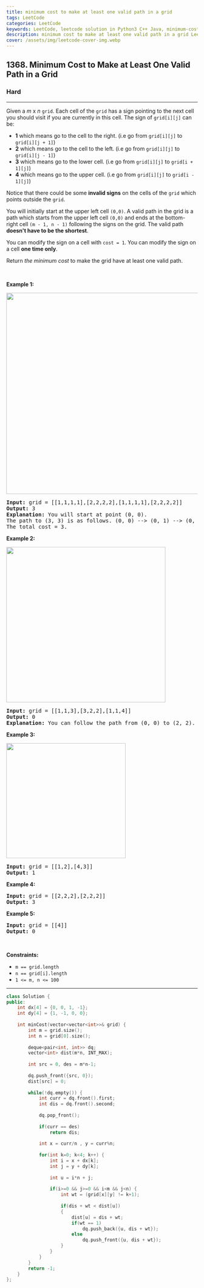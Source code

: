 ```yaml
---
title: minimum cost to make at least one valid path in a grid
tags: LeetCode
categories: LeetCode
keywords: LeetCode, leetcode solution in Python3 C++ Java, minimum-cost-to-make-at-least-one-valid-path-in-a-grid solution
description: minimum cost to make at least one valid path in a grid LeetCode Solution Explained
cover: /assets/img/leetcode-cover-img.webp
---
```





<h2>1368. Minimum Cost to Make at Least One Valid Path in a Grid</h2><h3>Hard</h3><hr><div>Given a <em>m</em> x <em>n</em> <code>grid</code>. Each cell of the <code>grid</code> has a sign pointing to the next cell you should visit if you are currently in this cell. The sign of <code>grid[i][j]</code> can be:
<ul>
	<li><strong>1</strong> which means go to the cell to the right. (i.e go from <code>grid[i][j]</code> to <code>grid[i][j + 1]</code>)</li>
	<li><strong>2</strong> which means go to the cell to the left. (i.e go from <code>grid[i][j]</code> to <code>grid[i][j - 1]</code>)</li>
	<li><strong>3</strong> which means go to the lower cell. (i.e go from <code>grid[i][j]</code> to <code>grid[i + 1][j]</code>)</li>
	<li><strong>4</strong> which means go to the upper cell. (i.e go from <code>grid[i][j]</code> to <code>grid[i - 1][j]</code>)</li>
</ul>

<p>Notice&nbsp;that there could be some <strong>invalid signs</strong> on the cells of the <code>grid</code> which points outside the <code>grid</code>.</p>

<p>You will initially start at the upper left cell <code>(0,0)</code>. A valid path in the grid is a path which starts from the upper left&nbsp;cell <code>(0,0)</code> and ends at the bottom-right&nbsp;cell <code>(m - 1, n - 1)</code> following the signs on the grid. The valid path <strong>doesn't have to be the shortest</strong>.</p>

<p>You can modify the sign on a cell with <code>cost = 1</code>. You can modify the sign on a cell <strong>one time only</strong>.</p>

<p>Return <em>the minimum cost</em> to make the grid have at least one valid path.</p>

<p>&nbsp;</p>
<p><strong>Example 1:</strong></p>
<img alt="" src="https://assets.leetcode.com/uploads/2020/02/13/grid1.png" style="width: 542px; height: 528px;">
<pre><strong>Input:</strong> grid = [[1,1,1,1],[2,2,2,2],[1,1,1,1],[2,2,2,2]]
<strong>Output:</strong> 3
<strong>Explanation:</strong> You will start at point (0, 0).
The path to (3, 3) is as follows. (0, 0) --&gt; (0, 1) --&gt; (0, 2) --&gt; (0, 3) change the arrow to down with cost = 1 --&gt; (1, 3) --&gt; (1, 2) --&gt; (1, 1) --&gt; (1, 0) change the arrow to down with cost = 1 --&gt; (2, 0) --&gt; (2, 1) --&gt; (2, 2) --&gt; (2, 3) change the arrow to down with cost = 1 --&gt; (3, 3)
The total cost = 3.
</pre>

<p><strong>Example 2:</strong></p>
<img alt="" src="https://assets.leetcode.com/uploads/2020/02/13/grid2.png" style="width: 419px; height: 408px;">
<pre><strong>Input:</strong> grid = [[1,1,3],[3,2,2],[1,1,4]]
<strong>Output:</strong> 0
<strong>Explanation:</strong> You can follow the path from (0, 0) to (2, 2).
</pre>

<p><strong>Example 3:</strong></p>
<img alt="" src="https://assets.leetcode.com/uploads/2020/02/13/grid3.png" style="width: 314px; height: 302px;">
<pre><strong>Input:</strong> grid = [[1,2],[4,3]]
<strong>Output:</strong> 1
</pre>

<p><strong>Example 4:</strong></p>

<pre><strong>Input:</strong> grid = [[2,2,2],[2,2,2]]
<strong>Output:</strong> 3
</pre>

<p><strong>Example 5:</strong></p>

<pre><strong>Input:</strong> grid = [[4]]
<strong>Output:</strong> 0
</pre>

<p>&nbsp;</p>
<p><strong>Constraints:</strong></p>

<ul>
	<li><code>m == grid.length</code></li>
	<li><code>n == grid[i].length</code></li>
	<li><code>1 &lt;= m, n &lt;= 100</code></li>
</ul>
</div>

---




```cpp
class Solution {
public:
    int dx[4] = {0, 0, 1, -1};
    int dy[4] = {1, -1, 0, 0};
    
    int minCost(vector<vector<int>>& grid) {
        int m = grid.size(); 
        int n = grid[0].size();
       
        deque<pair<int, int>> dq;
        vector<int> dist(m*n, INT_MAX);
        
        int src = 0, des = m*n-1;
        
        dq.push_front({src, 0});
        dist[src] = 0;
                
        while(!dq.empty()) {
            int curr = dq.front().first;
            int dis = dq.front().second;
            
            dq.pop_front();
            
            if(curr == des)
                return dis;
            
            int x = curr/n , y = curr%n;
            
            for(int k=0; k<4; k++) {
                int i = x + dx[k];
                int j = y + dy[k];
                
                int u = i*n + j;
                
                if(i>=0 && j>=0 && i<m && j<n) {
                    int wt = (grid[x][y] != k+1);
                    
                    if(dis + wt < dist[u])
                    {
                        dist[u] = dis + wt;
                        if(wt == 1) 
                            dq.push_back({u, dis + wt});
                        else 
                            dq.push_front({u, dis + wt});
                    }
                }
            }
        }        
        return -1;
    }
};
```
